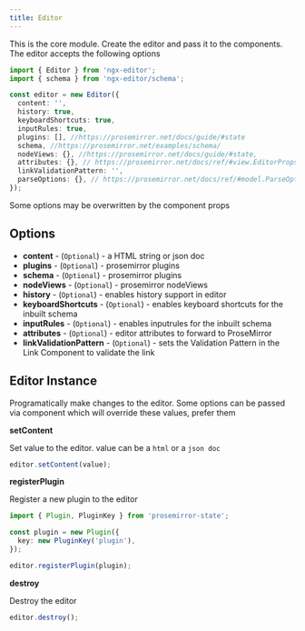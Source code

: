 ```yaml
---
title: Editor
---
```


This is the core module. Create the editor and pass it to the components. The editor accepts the following options

```ts
import { Editor } from 'ngx-editor';
import { schema } from 'ngx-editor/schema';

const editor = new Editor({
  content: '',
  history: true,
  keyboardShortcuts: true,
  inputRules: true,
  plugins: [], //https://prosemirror.net/docs/guide/#state
  schema, //https://prosemirror.net/examples/schema/
  nodeViews: {}, //https://prosemirror.net/docs/guide/#state,
  attributes: {}, // https://prosemirror.net/docs/ref/#view.EditorProps.attributes
  linkValidationPattern: '',
  parseOptions: {}, // https://prosemirror.net/docs/ref/#model.ParseOptions
});
```

Some options may be overwritten by the component props

## Options

- **content** - (`Optional`) - a HTML string or json doc
- **plugins** - (`Optional`) - prosemirror plugins
- **schema** - (`Optional`) - prosemirror plugins
- **nodeViews** - (`Optional`) - prosemirror nodeViews
- **history** - (`Optional`) - enables history support in editor
- **keyboardShortcuts** - (`Optional`) - enables keyboard shortcuts for the inbuilt schema
- **inputRules** - (`Optional`) - enables inputrules for the inbuilt schema
- **attributes** - (`Optional`) - editor attributes to forward to ProseMirror
- **linkValidationPattern** - (`Optional`) - sets the Validation Pattern in the Link Component to validate the link

## Editor Instance

Programatically make changes to the editor. Some options can be passed via component which will override these values, prefer them

**setContent**

Set value to the editor. value can be a `html` or a `json doc`

```ts
editor.setContent(value);
```

**registerPlugin**

Register a new plugin to the editor

```ts
import { Plugin, PluginKey } from 'prosemirror-state';

const plugin = new Plugin({
  key: new PluginKey('plugin'),
});

editor.registerPlugin(plugin);
```

**destroy**

Destroy the editor

```ts
editor.destroy();
```
